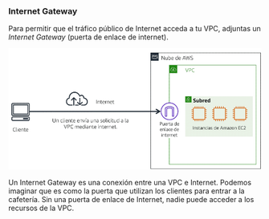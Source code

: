 ### Internet Gateway 
Para permitir que el tráfico público de Internet acceda a tu VPC, adjuntas un *Internet Gateway* (puerta de enlace de internet).

![Internet Gateway](assets/Internet_gateway.png)

Un Internet Gateway es una conexión entre una VPC e Internet. Podemos imaginar que es como la puerta que utilizan los clientes para entrar a la cafetería. Sin una puerta de enlace de Internet, nadie puede acceder a los recursos de la VPC.

